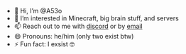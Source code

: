 - 👋 Hi, I’m @A53o
- 👀 I’m interested in Minecraft, big brain stuff, and servers
- 📫 Reach out to me with [discord](https://discord.gg/nN7W2vTkb9) or by [email](contact.sirpancakes@gmail.com)
- 😄 Pronouns: he/him (only two exist btw)
- ⚡ Fun fact: I exsist 🤓

<!---
A53o/A53o is a ✨ special ✨ repository because its `README.md` (this file) appears on your GitHub profile.
You can click the Preview link to take a look at your changes.
--->
